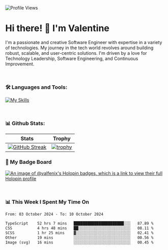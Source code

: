 
    
![Profile Views](https://komarev.com/ghpvc/?username=theodogwutech&color=blue)

# Hi there! 👋 I'm Valentine 
I'm a passionate and creative Software Engineer with expertise in a variety of technologies. My journey in the tech world revolves around building robust, scalable, and user-centric solutions. I'm driven by a love for Technology Leadership, Software Engineering, and Continuous Improvement.

<br />



### 🛠 Languages and Tools:

[![My Skills](https://skillicons.dev/icons?i=nodejs,js,nestjs,nextjs,react,vuejs,nuxtjs,express,tailwind,styledcomponents,materialui,mongodb,sequelize,mysql,postgres,pinia,redux,vite,html,css,pug,aws,prisma,bitbucket,bootstrap,emotion,git,gitlab,go,heroku,jest,netlify,nginx,npm,postman,rabbitmq,redis,supabase,svg,github,ts,ubuntu,vercel,vscode,yarn,powershell&perline=15)](https://skillicons.dev)

<br />

### 📊 Github Stats:

| Stats            | Trophy               |
|-----------------------|-------------------|
| [![GitHub Streak](https://streak-stats.demolab.com?user=theodogwutech&theme=great-gatsby&hide_border=true&border_radius=9.9)](https://git.io/streak-stats) | [![trophy](https://github-profile-trophy.vercel.app/?username=theodogwutech&theme=darkhub&column=7)](https://github.com/ryo-ma/github-profile-trophy) |

### 🥇 My Badge Board
[![An image of @valfenix's Holopin badges, which is a link to view their full Holopin profile](https://holopin.me/valfenix)](https://holopin.io/@valfenix)

<br />

### 📊 This Week I Spent My Time On
<!--START_SECTION:waka-->

```txt
From: 03 October 2024 - To: 10 October 2024

TypeScript    52 hrs 7 mins   ██████████████████████░░░   87.89 %
CSS           4 hrs 48 mins   ██░░░░░░░░░░░░░░░░░░░░░░░   08.11 %
SCSS          1 hr 25 mins    ▓░░░░░░░░░░░░░░░░░░░░░░░░   02.41 %
Other         19 mins         ░░░░░░░░░░░░░░░░░░░░░░░░░   00.56 %
Image (svg)   16 mins         ░░░░░░░░░░░░░░░░░░░░░░░░░   00.45 %
```

<!--END_SECTION:waka-->




